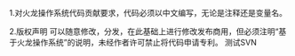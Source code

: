 1.对火龙操作系统代码贡献要求，代码必须以中文编写，无论是注释还是变量名。

2.版权声明 
	可以随意修改，分发，在此基础上进行修改发布商用，但必须注明“基于火龙操作系统”的说明，未经作者许可禁止将代码申请专利。
	测试SVN